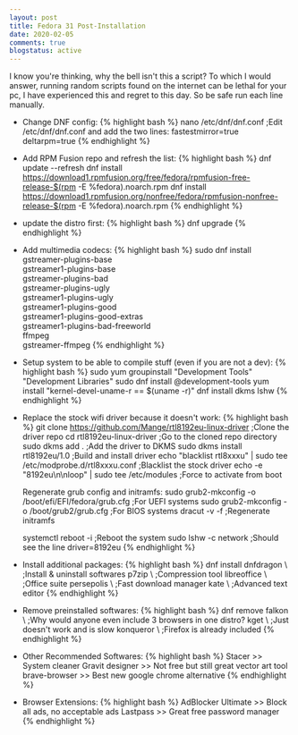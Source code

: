 ```yaml
---
layout: post
title: Fedora 31 Post-Installation
date: 2020-02-05
comments: true
blogstatus: active
---
```

I know you're thinking, why the bell isn't this a script? To which I would answer, running random scripts found on the internet can be lethal for your pc, I have experienced this and regret to this day. So be safe run each line manually.
* Change DNF config:
{% highlight bash %}
    nano /etc/dnf/dnf.conf	;Edit /etc/dnf/dnf.conf and add the two lines:
        fastestmirror=true
        deltarpm=true
{% endhighlight %}
* Add RPM Fusion repo and refresh the list:
{% highlight bash %}
    dnf update --refresh
    dnf install https://download1.rpmfusion.org/free/fedora/rpmfusion-free-release-$(rpm -E %fedora).noarch.rpm 
    dnf install https://download1.rpmfusion.org/nonfree/fedora/rpmfusion-nonfree-release-$(rpm -E %fedora).noarch.rpm
{% endhighlight %}
* update the distro first:
{% highlight bash %}
    dnf upgrade
{% endhighlight %}
* Add multimedia codecs:
{% highlight bash %}
    sudo dnf install \
    gstreamer-plugins-base \
    gstreamer1-plugins-base \
    gstreamer-plugins-bad \
    gstreamer-plugins-ugly \
    gstreamer1-plugins-ugly \
    gstreamer1-plugins-good \
    gstreamer1-plugins-good-extras \
    gstreamer1-plugins-bad-freeworld \
    ffmpeg \
    gstreamer-ffmpeg
{% endhighlight %}
* Setup system to be able to compile stuff (even if you are not a dev):
{% highlight bash %}
    sudo yum groupinstall "Development Tools" "Development Libraries"
    sudo dnf install @development-tools
    yum install "kernel-devel-uname-r == $(uname -r)"
    dnf install dkms lshw
{% endhighlight %}
* Replace the stock wifi driver because it doesn't work:
{% highlight bash %}
    git clone https://github.com/Mange/rtl8192eu-linux-driver           ;Clone the driver repo
    cd rtl8192eu-linux-driver                                           ;Go to the cloned repo directory
    sudo dkms add .                                                     ;Add the driver to DKMS
    sudo dkms install rtl8192eu/1.0                                     ;Build and install driver
    echo "blacklist rtl8xxxu" | sudo tee /etc/modprobe.d/rtl8xxxu.conf  ;Blacklist the stock driver
    echo -e "8192eu\n\nloop" | sudo tee /etc/modules                    ;Force to activate from boot
    
    Regenerate grub config and initramfs:
        sudo grub2-mkconfig -o /boot/efi/EFI/fedora/grub.cfg    ;For UEFI systems
        sudo grub2-mkconfig -o /boot/grub2/grub.cfg             ;For BIOS systems
        dracut -v -f                                            ;Regenerate initramfs
        
    systemctl reboot -i                                                 ;Reboot the system
    sudo lshw -c network                                                ;Should see the line driver=8192eu
{% endhighlight %}
* Install additional packages:
{% highlight bash %}
    dnf install dnfdragon \         ;Install & uninstall softwares
    p7zip \                         ;Compression tool
    libreoffice \                   ;Office suite
    persepolis \                    ;Fast download manager
    kate \                          ;Advanced text editor
{% endhighlight %}
* Remove preinstalled softwares:
{% highlight bash %}
    dnf remove falkon \     ;Why would anyone even include 3 browsers in one distro?
    kget \                          ;Just doesn't work and is slow
    konqueror \                     ;Firefox is already included 
{% endhighlight %}
* Other Recommended Softwares:
{% highlight bash %}
 Stacer >>  System cleaner
 Gravit designer    >>  Not free but still great vector art tool
 brave-browser >> Best new google chrome alternative
{% endhighlight %}
* Browser Extensions:
{% highlight bash %}
AdBlocker Ultimate >> Block all ads, no acceptable ads
Lastpass    >>  Great free password manager
{% endhighlight %}
